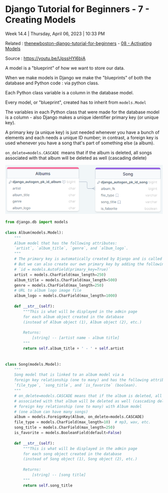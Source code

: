 # Django Tutorial for Beginners - 7 - Creating Models

Week 14.4 | Thursday, April 06, 2023 | 10:33 PM

Related : [thenewboston-django-tutorial-for-beginners](thenewboston-django-tutorial-for-beginners.md) - [08 - Activating Models](08%20-%20Activating%20Models.md)

Source : <https://youtu.be/UpssHYl6bjA>

<!-- Takeaways and Inspirations -->

A model is a "blueprint" of how we want to store our data.

When we make models in Django we make the "blueprints" of both
the database and Python code : via python class.

Each Python class variable is a column in the database model.

Every model, or "blueprint", created has to inherit from
`models.Model`

The variables in each Python class that were made for the database model is a column - also Django makes a unique identifier primary key (or unique key).

A primary key (a unique key) is just needed whenever you have a bunch of elements and each needs a unique ID number; in contrast, a foreign key is used whenever you have a song that's part of something else (a album).

`on_delete=models.CASCADE `means that if the album is deleted, all songs associated with that album will be deleted as well (cascading delete)

![](_image-attachments/Pasted%20image%2020230407232608.png)

```python
from django.db import models

class Album(models.Model):
    """
    Album model that has the following attributes:
    `artist`, `album_title`, `genre`, and `album_logo`.
    """
    # The primary key is automatically created by Django and is called id.
    # But we can also create our own primary key by adding the following line:
    # `id = models.AutoField(primary_key=True)`
    artist = models.CharField(max_length=250)
    album_title = models.CharField(max_length=500)
    genre = models.CharField(max_length=250)
    # URL to album logo image file
    album_logo = models.CharField(max_length=1000)

    def __str__(self):
        """This is what will be displayed in the admin page
        for each album object created in the database
        (instead of Album object (1), Album object (2), etc.)

        Returns:
            [string] -- [artist name - album title]
        """
        return self.album_title + ' - ' + self.artist


class Song(models.Model):
    """
    Song model that is linked to an album model via a
    foreign key relationship (one to many) and has the following attributes:
    `file_type`, `song_title`, and `is_favorite` (boolean).
    """
    # on_delete=models.CASCADE means that if the album is deleted, all songs
    # associated with that album will be deleted as well (cascading delete)
    # foreign key relationship (one to many) with Album model
    # (one album can have many songs)
    album = models.ForeignKey(Album, on_delete=models.CASCADE)
    file_type = models.CharField(max_length=10)  # mp3, wav, etc.
    song_title = models.CharField(max_length=250)
    is_favorite = models.BooleanField(default=False)

    def __str__(self):
        """This is what will be displayed in the admin page
        for each song object created in the database
        (instead of Song object (1), Song object (2), etc.)

        Returns:
            [string] -- [song title]
        """
        return self.song_title
```
